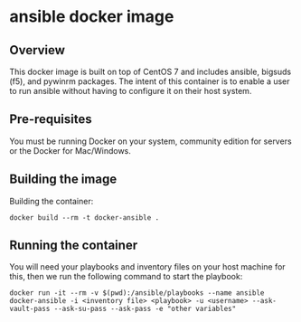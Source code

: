 # ansible docker image

## Overview

This docker image is built on top of CentOS 7 and includes ansible, bigsuds (f5), and pywinrm packages.  The intent of this container is to enable a user to run ansible without having to configure it on their host system.

## Pre-requisites

You must be running Docker on your system, community edition for servers or the Docker for Mac/Windows.  

## Building the image

Building the container:

```console
docker build --rm -t docker-ansible .
```

## Running the container

You will need your playbooks and inventory files on your host machine for this, then we run the following command to start the playbook:

```console
docker run -it --rm -v $(pwd):/ansible/playbooks --name ansible docker-ansible -i <inventory file> <playbook> -u <username> --ask-vault-pass --ask-su-pass --ask-pass -e "other variables"
```
